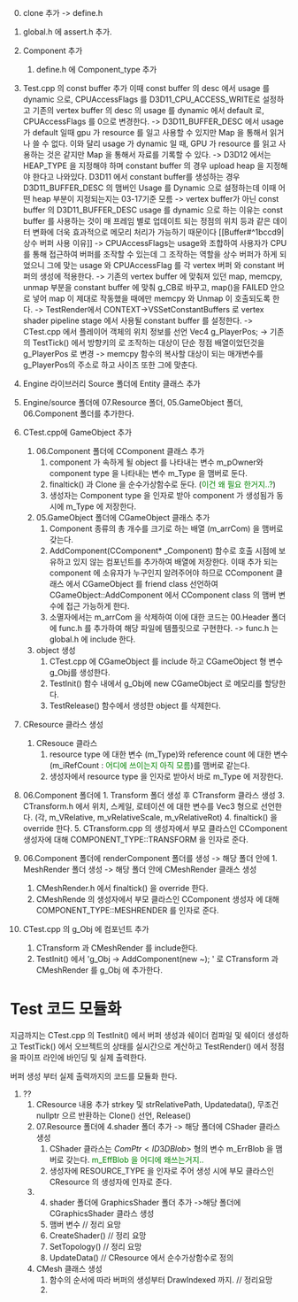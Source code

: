 0. clone 추가 -> define.h
0. global.h 에 assert.h 추가. 
2. Component 추가
	1.  define.h 에 Component_type 추가

3. Test.cpp 의 const buffer 추가
이때 const buffer 의 desc 에서 usage 를 dynamic 으로, CPUAccessFlags 를 D3D11_CPU_ACCESS_WRITE로 설정하고 기존의 vertex buffer 의 desc 의 usage 를 dynamic 에서 default 로, CPUAccessFlags 를 0으로 변경한다. 
->
	D3D11_BUFFER_DESC 에서 usage 가 default 일때 gpu 가 resource 를 일고 사용할 수 있지만 Map 을 통해서 읽거나 쓸 수 없다. 이와 달리 usage 가 dynamic 일 때, GPU 가 resource 를 읽고 사용하는 것은 같지만 Map 을 통해서 자료를 기록할 수 있다.
->
	D3D12 에서는 HEAP_TYPE 을 지정해야 하며 constant buffer 의 경우 upload heap 을 지정해야 한다고 나와있다. D3D11 에서 constant buffer를 생성하는 경우 D3D11_BUFFER_DESC 의 맴버인 Usage 를 Dynamic 으로 설정하는데 이때 어떤 heap 부분이 지정되는지는 03-17기준 모름
->
	vertex buffer가 아닌 const buffer 의 D3D11_BUFFER_DESC usage 를 dynamic 으로 하는 이유는 const buffer 를 사용하는 것이 매 프레임 별로 업데이트 되는 정점의 위치 등과 같은 데이터 변화에 더욱 효과적으로 메모리 처리가 가능하기 때문이다 [[Buffer#^1bccd9|상수 버퍼 사용 이유]]
->
	CPUAccessFlags는 usage와 조합하여 사용자가 CPU를 통해 접근하여 버퍼를 조작할 수 있는데 그 조작하는 역할을 상수 버퍼가 하게 되었으니 그에 맞는 usage 와 CPUAccessFlag 를 각 vertex 버퍼 와 constant 버퍼의 생성에 적용한다.
->
	기존의 vertex buffer 에 맞춰져 있던 map, memcpy, unmap 부분을 constant buffer 에 맞춰 g_CB로 바꾸고, map()을 FAILED 안으로 넣어 map 이 제대로 작동했을 때에만 memcpy 와 Unmap 이 호출되도록 한다.
->
	TestRender에서 CONTEXT->VSSetConstantBuffers 로 vertex shader pipeline stage 에서 사용될 constant buffer 를 설정한다.
->
	CTest.cpp 에서 플레이어 객체의 위치 정보를 선언 
	Vec4 g_PlayerPos;
	-> 기존의 TestTick() 에서 방향키의 로 조작하는 대상이 단순 정점 배열이었던것을 g_PlayerPos 로 변경
	-> memcpy 함수의 복사할 대상이 되는 매개변수를 g_PlayerPos의 주소로 하고 사이즈 또한 그에 맞춘다.

4. Engine 라이브러리 Source 폴더에 Entity 클래스 추가

5. Engine/source 폴더에 07.Resource 폴더, 05.GameObject 폴더, 06.Component 폴더를 추가한다.

6. CTest.cpp에 GameObject 추가
	1. 06.Component 폴더에 CComponent 클래스 추가
		1. component 가 속하게 될 object 를 나타내는 변수 m_pOwner와 component type 을 나타내는 변수 m_Type 을 맴버로 둔다.
		2. finaltick() 과 Clone 을 순수가상함수로 둔다. (<span style="color:green ">이건 왜 필요 한거지..?</span>)
		3. 생성자는 Component type 을 인자로 받아 component 가 생성됨가 동시에 m_Type 에 저장한다. 
	2. 05.GameObject 폴더에 CGameObject 클래스 추가
		1. Component 종류의 총 개수를 크기로 하는 배열 (m_arrCom) 을 맴버로 갖는다.
		2. AddComponent(CComponent* _Component) 함수로 호출 시점에 보유하고 있지 않는 컴포넌트를 추가하여 배열에 저장한다. 이때 추가 되는 component 에 소유자가 누구인지 알려주어야 하므로 CComponent 클래스 에서 CGameObject 를 friend class 선언하여 CGameObject::AddComponent 에서 CComponent class 의 맴버 변수에 접근 가능하게 한다.
		3. 소멸자에서는 m_arrCom 을 삭제하여 이에 대한 코드는 00.Header 폴더에 func.h 를 추가하여 해당 파일에 템플릿으로 구현한다. -> func.h 는 global.h 에 include 한다.
	3.  object 생성
		1. CTest.cpp 에 CGameObject 를 include 하고 CGameObject 형 변수g_Obj를 생성한다.
		2. TestInit() 함수 내에서 g_Obj에 new CGameObject 로 메모리를 할당한다.
		3. TestRelease() 함수에서 생성한 object 를 삭제한다.

7. CResource 클라스 생성
	1. CResouce 클라스
		1. resource type 에 대한 변수 (m_Type)와 reference count 에 대한 변수(m_iRefCount : <span style="color:green ">어디에 쓰이는지 아직 모름</span>)를 맴버로 같는다.
		2. 생성자에서 resource type 을 인자로 받아서 바로 m_Type 에 저장한다.

8. 06.Component 폴더에 1. Transform 폴더 생성 후 CTransform 클라스 생성
	3. CTransform.h 에서 위치, 스케일, 로테이션 에 대한 변수를 Vec3 형으로 선언한다. (각, m_VRelative, m_vRelativeScale, m_vRelativeRot)
	4. finaltick() 을 override 한다.
	5. CTransform.cpp 의 생성자에서 부모 클라스인 CComponent 생성자에 대해 COMPONENT_TYPE::TRANSFORM 을 인자로 준다.
9. 06.Component 폴더에 renderComponent 폴더를 생성 -> 해당 폴더 안에 1. MeshRender 폴더 생성 -> 해당 폴더 안에 CMeshRender 클래스 생성
	1. CMeshRender.h 에서 finaltick() 을 override 한다.
	2. CMeshRende 의 생성자에서 부모 클라스인 CComponent 생성자 에 대해 COMPONENT_TYPE::MESHRENDER 를 인자로 준다.

10. CTest.cpp 의 g_Obj 에 컴포넌트 추가 
	1. CTransform 과 CMeshRender 를 include한다.
	2. TestInit() 에서 'g_Obj -> AddComponent(new ~); ' 로 CTransform 과 CMeshRender 를 g_Obj 에 추가한다.

# Test 코드 모듈화

지금까지는 CTest.cpp 의 TestInit() 에서 버퍼 생성과 쉐이더 컴파일 및 쉐이더 생성하고 TestTick() 에서 오브젝트의 상태를 실시간으로 계산하고 TestRender() 에서 정점을 파이프 라인에 바인딩 및 실제 출력한다.

버퍼 생성 부터 실제 출력까지의 코드를 모듈화 한다.

1. ??
	1. CResource 내용 추가 strkey 및 strRelativePath, Updatedata(), 무조건 nullptr 으르 반환하는 Clone() 선언, Release()
	2. 07.Resource 폴더에 4.shader 폴더 추가 -> 해당 폴더에 CShader 클라스 생성
		1. CShader 클라스는 $ComPtr<ID3DBlob>$ 형의 변수 m_ErrBlob 을 맴버로 갖는다. <span style="color: green">m_EffBlob 을 어디에 왜쓰는거지..</span> 
		2. 생성자에 RESOURCE_TYPE 을 인자로 주어 생성 시에 부모 클라스인 CResource 의 생성자에 인자로 준다.
	3. 4. shader 폴더에 GraphicsShader 폴더 추가 ->해당 폴더에 CGraphicsShader 클라스 생성
		1. 맴버 변수 // 정리 요망
		2. CreateShader() // 정리 요망
		3. SetTopology() // 정리 요망
		4. UpdateData() // CResource 에서 순수가상함수로 정의
	4. CMesh 클래스 생성
		1. 함수의 순서에 따라 버퍼의 생성부터 DrawIndexed 까지. // 정리요망
		2. 
